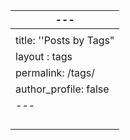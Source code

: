 | ---                     |
| ----------------------- |
|                         |
| title: ''Posts by Tags" |
| layout : tags           |
| permalink: /tags/       |
| author_profile: false   |
| ---                     |
|                         |
|                         |
|                         |
|                         |